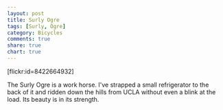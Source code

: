 ```yaml
---
layout: post
title: Surly Ogre
tags: [Surly, Ogre]
category: Bicycles
comments: true
share: true
chart: true
---
```

[flickr:id=8422664932]

The Surly Ogre is a work horse. I've strapped a small refrigerator to the back of it and ridden down the hills from UCLA without even a blink at the load. Its beauty is in its strength.
